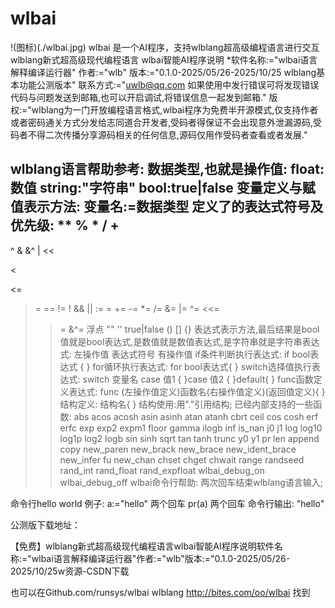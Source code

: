 # wlbai
!(图标)(./wlbai.jpg)
wlbai 是一个AI程序，支持wlblang超高级编程语言进行交互
wlblang新式超高级现代编程语言 wlbai智能AI程序说明
*软件名称:="wlbai语言解释编译运行器"
作者:="wlb"
版本:="0.1.0-2025/05/26-2025/10/25 wlblang基本功能公测版本"
联系方式:="uwlb@qq.com 如果使用中发行错误可将发现错误代码与问题发送到邮箱,也可以开启调试,将错误信息一起发到邮箱."
版权:="wlblang为一门开放编程语言格式,wlbai程序为免费半开源模式,仅支持作者或者密码通关方式分发给志同道合开发者,受码者得保证不会出现意外泄漏源码,受码者不得二次传播分享源码相关的任何信息,源码仅用作受码者查看或者发展."

wlblang语言帮助参考:
数据类型,也就是操作值:
float:数值
string:"字符串"
bool:true|false
变量定义与赋值表示方法:
变量名:=数据类型
定义了的表达式符号及优先级:
**
%
*
/
+
-
^
&
&^
|
<<
>>
<
>
<=
>=
==
!=
!
&&
||
:=
=
+=
-=
*=
/=
&=
|=
^=
<<=
>>=
&^=
浮点
""
''
true|false
()
[]
{}
表达式表示方法,最后结果是bool值就是bool表达式,是数值就是数值表达式,是字符串就是字符串表达式:
左操作值 表达式符号 有操作值
if条件判断执行表达式:
if bool表达式 {
}
for循环执行表达式:
for bool表达式{
}
switch选择值执行表达式:
switch 变量名 case 值1 {
}case 值2 {
}default{
}
func函数定义表达式:
func (左操作值定义)函数名(右操作值定义)(返回值定义){
}
结构定义:
结构名{
}
结构使用:用"."引用结构;
已经内部支持的一些函数:
abs
acos
acosh
asin
asinh
atan
atanh
cbrt
ceil
cos
cosh
erf
erfc
exp
exp2
expm1
floor
gamma
ilogb
inf
is_nan
j0
j1
log
log10
log1p
log2
logb
sin
sinh
sqrt
tan
tanh
trunc
y0
y1
pr
len
append
copy
new_paren
new_brack
new_brace
new_ident_brace
new_infer
fu
new_chan
chset
chget
chwait
range
randseed
rand_int
rand_float
rand_expfloat
wlbai_debug_on
wlbai_debug_off
wlbai命令行帮助:
两次回车结束wlblang语言输入;

命令行hello world 例子:
a:="hello"
两个回车
pr(a)
两个回车
命令行输出:
"hello"

公测版下载地址：

【免费】wlblang新式超高级现代编程语言wlbai智能AI程序说明软件名称:="wlbai语言解释编译运行器"作者:="wlb"版本:="0.1.0-2025/05/26-2025/10/25w资源-CSDN下载

也可以在Github.com/runsys/wlbai wlblang
http://bites.com/oo/wlbai
找到
